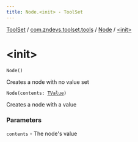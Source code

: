 ```yaml
---
title: Node.<init> - ToolSet
---
```


[ToolSet](../../index.html) / [com.zndevs.toolset.tools](../index.html) / [Node](index.html) / [&lt;init&gt;](./-init-.html)

# &lt;init&gt;

`Node()`

Creates a node with no value set

`Node(contents: `[`TValue`](index.html#TValue)`)`

Creates a node with a value

### Parameters

`contents` - The node's value